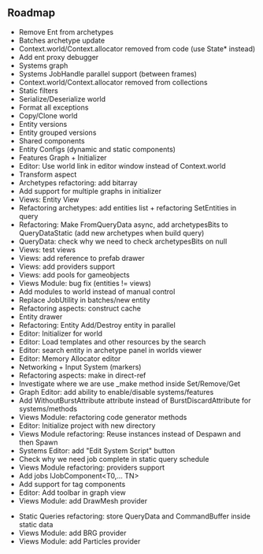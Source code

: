## Roadmap
+ Remove Ent from archetypes
+ Batches archetype update
+ Context.world/Context.allocator removed from code (use State* instead)
+ Add ent proxy debugger
+ Systems graph
+ Systems JobHandle parallel support (between frames)
+ Context.world/Context.allocator removed from collections
+ Static filters
+ Serialize/Deserialize world
+ Format all exceptions
+ Copy/Clone world
+ Entity versions
+ Entity grouped versions
+ Shared components
+ Entity Configs (dynamic and static components)
+ Features Graph + Initializer
+ Editor: Use world link in editor window instead of Context.world
+ Transform aspect
+ Archetypes refactoring: add bitarray
+ Add support for multiple graphs in initializer
+ Views: Entity View
+ Refactoring archetypes: add entities list + refactoring SetEntities in query
+ Refactoring: Make FromQueryData async, add archetypesBits to QueryDataStatic (add new archetypes when build query)
+ QueryData: check why we need to check archetypesBits on null
+ Views: test views
+ Views: add reference to prefab drawer
+ Views: add providers support
+ Views: add pools for gameobjects
+ Views Module: bug fix (entities != views)
+ Add modules to world instead of manual control
+ Replace JobUtility in batches/new entity
+ Refactoring aspects: construct cache
+ Entity drawer
+ Refactoring: Entity Add/Destroy entity in parallel
+ Editor: Initializer for world
+ Editor: Load templates and other resources by the search
+ Editor: search entity in archetype panel in worlds viewer
+ Editor: Memory Allocator editor
+ Networking + Input System (markers)
+ Refactoring aspects: make in direct-ref
+ Investigate where we are use _make method inside Set/Remove/Get
+ Graph Editor: add ability to enable/disable systems/features
+ Add WithoutBurstAttribute attribute instead of BurstDiscardAttribute for systems/methods
+ Views Module: refactoring code generator methods
+ Editor: Initialize project with new directory
+ Views Module refactoring: Reuse instances instead of Despawn and then Spawn
+ Systems Editor: add "Edit System Script" button
+ Check why we need job complete in static query schedule
+ Views Module refactoring: providers support
+ Add jobs IJobComponent<T0,... TN>
+ Add support for tag components
+ Editor: Add toolbar in graph view
+ Views Module: add DrawMesh provider
- Static Queries refactoring: store QueryData and CommandBuffer inside static data
- Views Module: add BRG provider
- Views Module: add Particles provider